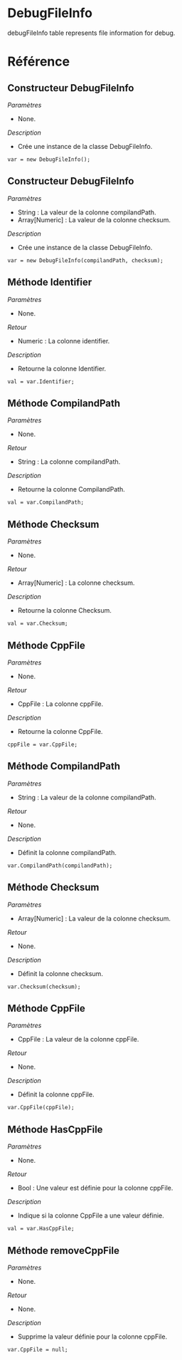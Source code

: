 # DebugFileInfo
debugFileInfo table represents file information for debug.

# Référence
## Constructeur DebugFileInfo
*Paramètres*
* None.

*Description*
* Crée une instance de la classe DebugFileInfo.
```
var = new DebugFileInfo();
```

## Constructeur DebugFileInfo
*Paramètres*
* String : La valeur de la colonne compilandPath.
* Array[Numeric] : La valeur de la colonne checksum.

*Description*
* Crée une instance de la classe DebugFileInfo.
```
var = new DebugFileInfo(compilandPath, checksum);
```

## Méthode Identifier
*Paramètres*
* None.

*Retour*
* Numeric : La colonne identifier.

*Description*
* Retourne la colonne Identifier.
```
val = var.Identifier;
```

## Méthode CompilandPath
*Paramètres*
* None.

*Retour*
* String : La colonne compilandPath.

*Description*
* Retourne la colonne CompilandPath.
```
val = var.CompilandPath;
```

## Méthode Checksum
*Paramètres*
* None.

*Retour*
* Array[Numeric] : La colonne checksum.

*Description*
* Retourne la colonne Checksum.
```
val = var.Checksum;
```

## Méthode CppFile
*Paramètres*
* None.

*Retour*
* CppFile : La colonne cppFile.

*Description*
* Retourne la colonne CppFile.
```
cppFile = var.CppFile;
```

## Méthode CompilandPath
*Paramètres*
* String : La valeur de la colonne compilandPath.

*Retour*
* None.

*Description*
* Définit la colonne compilandPath.
```
var.CompilandPath(compilandPath);
```

## Méthode Checksum
*Paramètres*
* Array[Numeric] : La valeur de la colonne checksum.

*Retour*
* None.

*Description*
* Définit la colonne checksum.
```
var.Checksum(checksum);
```

## Méthode CppFile
*Paramètres*
* CppFile : La valeur de la colonne cppFile.

*Retour*
* None.

*Description*
* Définit la colonne cppFile.
```
var.CppFile(cppFile);
```

## Méthode HasCppFile
*Paramètres*
* None.

*Retour*
* Bool : Une valeur est définie pour la colonne cppFile.

*Description*
* Indique si la colonne CppFile a une valeur définie.
```
val = var.HasCppFile;
```

## Méthode removeCppFile
*Paramètres*
* None.

*Retour*
* None.

*Description*
* Supprime la valeur définie pour la colonne cppFile.
```
var.CppFile = null;
```
